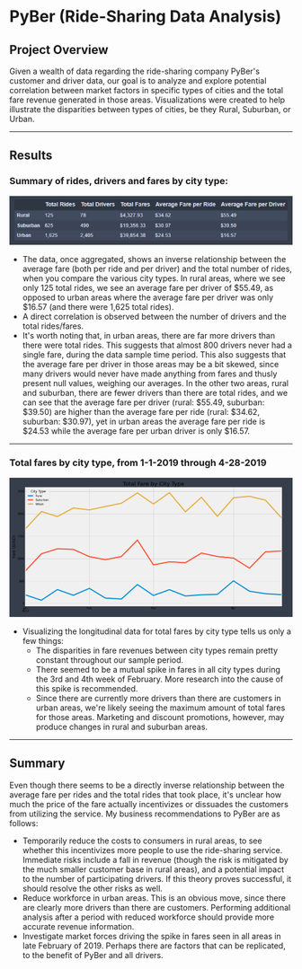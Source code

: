 # PyBer (Ride-Sharing Data Analysis)

## Project Overview
Given a wealth of data regarding the ride-sharing company PyBer's customer and driver data, our goal is to analyze and explore potential correlation between market factors in specific types of cities and the total fare revenue generated in those areas.  Visualizations were created to help illustrate the disparities between types of cities, be they Rural, Suburban, or Urban.

---
## Results
### Summary of rides, drivers and fares by city type:
![PyBer_Summary_DF](https://github.com/JosieBoyer/Pybr_Analysis/blob/main/PyBer_Analysis-main/analysis/pyber_summary_df.png)
- The data, once aggregated, shows an inverse relationship between the average fare (both per ride and per driver) and the total number of rides, when you compare the various city types.  In rural areas, where we see only 125 total rides, we see an average fare per driver of $55.49, as opposed to urban areas where the average fare per driver was only $16.57 (and there were 1,625 total rides).
- A direct correlation is observed between the number of drivers and the total rides/fares.
- It's worth noting that, in urban areas, there are far more drivers than there were total rides.  This suggests that almost 800 drivers never had a single fare, during the data sample time period.  This also suggests that the average fare per driver in those areas may be a bit skewed, since many drivers would never have made anything from fares and thusly present null values, weighing our averages.  In the other two areas, rural and suburban, there are fewer drivers than there are total rides, and we can see that the average fare per driver (rural: $55.49, suburban: $39.50) are higher than the average fare per ride (rural: $34.62, suburban: $30.97), yet in urban areas the average fare per ride is $24.53 while the average fare per urban driver is only $16.57.
---
### Total fares by city type, from 1-1-2019 through 4-28-2019
![total_fares_by_city_type_linechart](https://github.com/JosieBoyer/Pybr_Analysis/blob/main/PyBer_Analysis-main/analysis/total_fares_by_city_type_linechart.png)
- Visualizing the longitudinal data for total fares by city type tells us only a few things:
    - The disparities in fare revenues between city types remain pretty constant throughout our sample period.
    - There seemed to be a mutual spike in fares in all city types during the 3rd and 4th week of February.  More research into the cause of this spike is recommended.
    - Since there are currently more drivers than there are customers in urban areas, we're likely seeing the maximum amount of total fares for those areas.  Marketing and discount promotions, however, may produce changes in rural and suburban areas.
---
## Summary
Even though there seems to be a directly inverse relationship between the average fare per rides and the total rides that took place, it's unclear how much the price of the fare actually incentivizes or dissuades the customers from utilizing the service.  My business recommendations to PyBer are as follows:
- Temporarily reduce the costs to consumers in rural areas, to see whether this incentivizes more people to use the ride-sharing service.  Immediate risks include a fall in revenue (though the risk is mitigated by the much smaller customer base in rural areas), and a potential impact to the number of participating drivers.  If this theory proves successful, it should resolve the other risks as well.
- Reduce workforce in urban areas.  This is an obvious move, since there are clearly more drivers than there are customers.  Performing additional analysis after a period with reduced workforce should provide more accurate revenue information.
- Investigate market forces driving the spike in fares seen in all areas in late February of 2019.  Perhaps there are factors that can be replicated, to the benefit of PyBer and all drivers.
